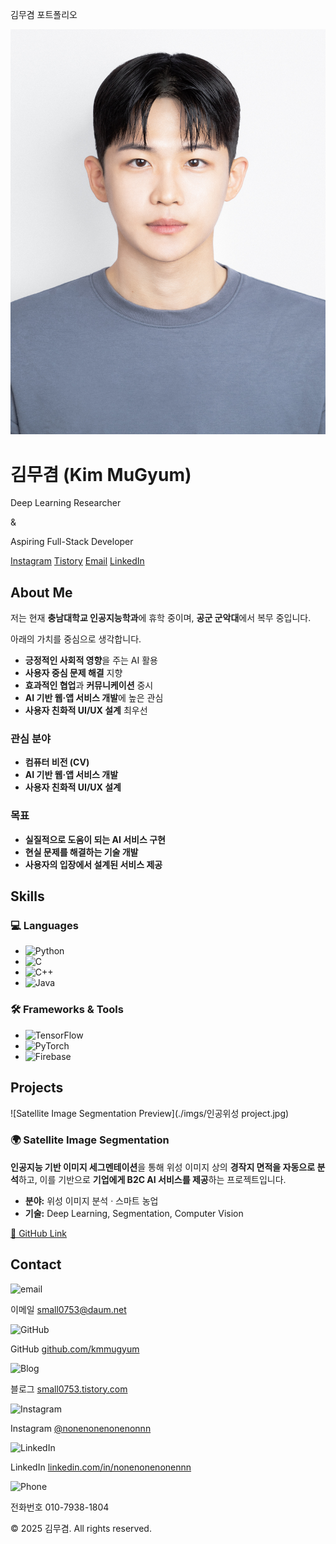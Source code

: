   김무겸 포트폴리오  

![김무겸 프로필 사진](./imgs/profile.JPG)

김무겸 (Kim MuGyum)
================

Deep Learning Researcher

&

Aspiring Full-Stack Developer

[Instagram](https://www.instagram.com/nonenonenonenonnn) [Tistory](https://small0753.tistory.com) [Email](mailto:small0753@daum.net) [LinkedIn](https://www.linkedin.com/in/nonenonenonennn/)

About Me
--------

저는 현재 **충남대학교 인공지능학과**에 휴학 중이며, **공군 군악대**에서 복무 중입니다.

아래의 가치를 중심으로 생각합니다.

*   **긍정적인 사회적 영향**을 주는 AI 활용
*   **사용자 중심 문제 해결** 지향
*   **효과적인 협업**과 **커뮤니케이션** 중시
*   **AI 기반 웹·앱 서비스 개발**에 높은 관심
*   **사용자 친화적 UI/UX 설계** 최우선

### 관심 분야

*   **컴퓨터 비전 (CV)**
*   **AI 기반 웹·앱 서비스 개발**
*   **사용자 친화적 UI/UX 설계**

### 목표

*   **실질적으로 도움이 되는 AI 서비스 구현**
*   **현실 문제를 해결하는 기술 개발**
*   **사용자의 입장에서 설계된 서비스 제공**

Skills
------

### 💻 Languages

*   ![Python](https://img.shields.io/badge/Python-3776AB?style=for-the-badge&logo=python&logoColor=white)
*   ![C](https://img.shields.io/badge/C-A8B9CC?style=for-the-badge&logo=c&logoColor=white)
*   ![C++](https://img.shields.io/badge/C++-00599C?style=for-the-badge&logo=c%2B%2B&logoColor=white)
*   ![Java](https://img.shields.io/badge/Java-007396?style=for-the-badge&logo=java&logoColor=white)

### 🛠️ Frameworks & Tools

*   ![TensorFlow](https://img.shields.io/badge/TensorFlow-FF6F00?style=for-the-badge&logo=tensorflow&logoColor=white)
*   ![PyTorch](https://img.shields.io/badge/PyTorch-EE4C2C?style=for-the-badge&logo=pytorch&logoColor=white)
*   ![Firebase](https://img.shields.io/badge/Firebase-FFCA28?style=for-the-badge&logo=firebase&logoColor=black)

Projects
--------

![Satellite Image Segmentation Preview](./imgs/인공위성 project.jpg)

### 🌍 Satellite Image Segmentation

**인공지능 기반 이미지 세그멘테이션**을 통해 위성 이미지 상의 **경작지 면적을 자동으로 분석**하고, 이를 기반으로 **기업에게 B2C AI 서비스를 제공**하는 프로젝트입니다.

*   **분야:** 위성 이미지 분석 · 스마트 농업
*   **기술:** Deep Learning, Segmentation, Computer Vision

[🔗 GitHub Link](https://github.com/kmmugyum/Satellite_Image_Segmentation)

Contact
-------

![email](https://img.icons8.com/ios-filled/24/2c3e50/new-post.png)

이메일 [small0753@daum.net](mailto:small0753@daum.net)

![GitHub](https://img.icons8.com/ios-glyphs/24/2c3e50/github.png)

GitHub [github.com/kmmugyum](https://github.com/kmmugyum)

![Blog](https://img.icons8.com/ios-filled/24/2c3e50/blogger.png)

블로그 [small0753.tistory.com](https://small0753.tistory.com)

![Instagram](https://img.icons8.com/ios-filled/24/2c3e50/instagram-new.png)

Instagram [@nonenonenonenonnn](https://www.instagram.com/nonenonenonenonnn)

![LinkedIn](https://img.icons8.com/ios-filled/24/2c3e50/linkedin.png)

LinkedIn [linkedin.com/in/nonenonenonennn](https://www.linkedin.com/in/nonenonenonennn/)

![Phone](https://img.icons8.com/ios-filled/24/2c3e50/phone.png)

전화번호 010-7938-1804

© 2025 김무겸. All rights reserved.
